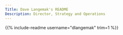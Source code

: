 ```yaml
---
Title: Dave Langemak's README
Description: Director, Strategy and Operations
---
```


{{% include-readme username="dlangemak" trim=1 %}}

